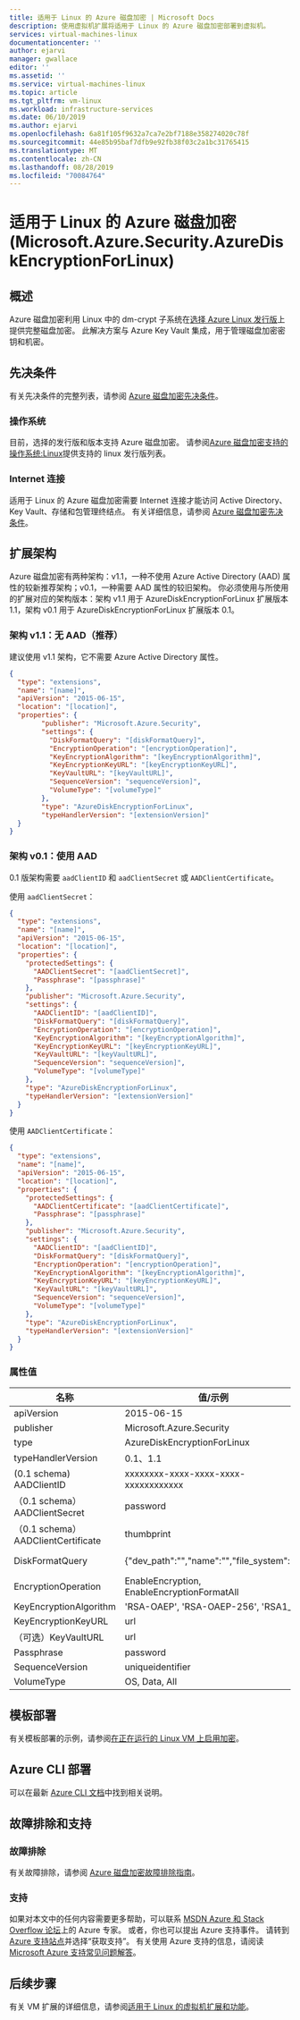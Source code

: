 ```yaml
---
title: 适用于 Linux 的 Azure 磁盘加密 | Microsoft Docs
description: 使用虚拟机扩展将适用于 Linux 的 Azure 磁盘加密部署到虚拟机。
services: virtual-machines-linux
documentationcenter: ''
author: ejarvi
manager: gwallace
editor: ''
ms.assetid: ''
ms.service: virtual-machines-linux
ms.topic: article
ms.tgt_pltfrm: vm-linux
ms.workload: infrastructure-services
ms.date: 06/10/2019
ms.author: ejarvi
ms.openlocfilehash: 6a81f105f9632a7ca7e2bf7188e358274020c78f
ms.sourcegitcommit: 44e85b95baf7dfb9e92fb38f03c2a1bc31765415
ms.translationtype: MT
ms.contentlocale: zh-CN
ms.lasthandoff: 08/28/2019
ms.locfileid: "70084764"
---
```

# <a name="azure-disk-encryption-for-linux-microsoftazuresecurityazurediskencryptionforlinux"></a>适用于 Linux 的 Azure 磁盘加密 (Microsoft.Azure.Security.AzureDiskEncryptionForLinux)

## <a name="overview"></a>概述

Azure 磁盘加密利用 Linux 中的 dm-crypt 子系统在[选择 Azure Linux 发行版](https://aka.ms/adelinux)上提供完整磁盘加密。  此解决方案与 Azure Key Vault 集成，用于管理磁盘加密密钥和机密。

## <a name="prerequisites"></a>先决条件

有关先决条件的完整列表，请参阅 [Azure 磁盘加密先决条件](
../../security/azure-security-disk-encryption-prerequisites.md)。

### <a name="operating-system"></a>操作系统

目前，选择的发行版和版本支持 Azure 磁盘加密。  请参阅[Azure 磁盘加密支持的操作系统:Linux](../../security/azure-security-disk-encryption-prerequisites.md#linux)提供支持的 linux 发行版列表。

### <a name="internet-connectivity"></a>Internet 连接

适用于 Linux 的 Azure 磁盘加密需要 Internet 连接才能访问 Active Directory、Key Vault、存储和包管理终结点。  有关详细信息，请参阅 [Azure 磁盘加密先决条件](../../security/azure-security-disk-encryption-prerequisites.md)。

## <a name="extension-schemata"></a>扩展架构

Azure 磁盘加密有两种架构：v1.1，一种不使用 Azure Active Directory (AAD) 属性的较新推荐架构；v0.1，一种需要 AAD 属性的较旧架构。 你必须使用与所使用的扩展对应的架构版本：架构 v1.1 用于 AzureDiskEncryptionForLinux 扩展版本 1.1，架构 v0.1 用于 AzureDiskEncryptionForLinux 扩展版本 0.1。
### <a name="schema-v11-no-aad-recommended"></a>架构 v1.1：无 AAD（推荐）

建议使用 v1.1 架构，它不需要 Azure Active Directory 属性。

```json
{
  "type": "extensions",
  "name": "[name]",
  "apiVersion": "2015-06-15",
  "location": "[location]",
  "properties": {
        "publisher": "Microsoft.Azure.Security",
        "settings": {
          "DiskFormatQuery": "[diskFormatQuery]",
          "EncryptionOperation": "[encryptionOperation]",
          "KeyEncryptionAlgorithm": "[keyEncryptionAlgorithm]",
          "KeyEncryptionKeyURL": "[keyEncryptionKeyURL]",
          "KeyVaultURL": "[keyVaultURL]",
          "SequenceVersion": "sequenceVersion]",
          "VolumeType": "[volumeType]"
        },
        "type": "AzureDiskEncryptionForLinux",
        "typeHandlerVersion": "[extensionVersion]"
  }
}
```


### <a name="schema-v01-with-aad"></a>架构 v0.1：使用 AAD 

0\.1 版架构需要 `aadClientID` 和 `aadClientSecret` 或 `AADClientCertificate`。

使用 `aadClientSecret`：

```json
{
  "type": "extensions",
  "name": "[name]",
  "apiVersion": "2015-06-15",
  "location": "[location]",
  "properties": {
    "protectedSettings": {
      "AADClientSecret": "[aadClientSecret]",
      "Passphrase": "[passphrase]"
    },
    "publisher": "Microsoft.Azure.Security",
    "settings": {
      "AADClientID": "[aadClientID]",
      "DiskFormatQuery": "[diskFormatQuery]",
      "EncryptionOperation": "[encryptionOperation]",
      "KeyEncryptionAlgorithm": "[keyEncryptionAlgorithm]",
      "KeyEncryptionKeyURL": "[keyEncryptionKeyURL]",
      "KeyVaultURL": "[keyVaultURL]",
      "SequenceVersion": "sequenceVersion]",
      "VolumeType": "[volumeType]"
    },
    "type": "AzureDiskEncryptionForLinux",
    "typeHandlerVersion": "[extensionVersion]"
  }
}
```

使用 `AADClientCertificate`：

```json
{
  "type": "extensions",
  "name": "[name]",
  "apiVersion": "2015-06-15",
  "location": "[location]",
  "properties": {
    "protectedSettings": {
      "AADClientCertificate": "[aadClientCertificate]",
      "Passphrase": "[passphrase]"
    },
    "publisher": "Microsoft.Azure.Security",
    "settings": {
      "AADClientID": "[aadClientID]",
      "DiskFormatQuery": "[diskFormatQuery]",
      "EncryptionOperation": "[encryptionOperation]",
      "KeyEncryptionAlgorithm": "[keyEncryptionAlgorithm]",
      "KeyEncryptionKeyURL": "[keyEncryptionKeyURL]",
      "KeyVaultURL": "[keyVaultURL]",
      "SequenceVersion": "sequenceVersion]",
      "VolumeType": "[volumeType]"
    },
    "type": "AzureDiskEncryptionForLinux",
    "typeHandlerVersion": "[extensionVersion]"
  }
}
```


### <a name="property-values"></a>属性值

| 名称 | 值/示例 | 数据类型 |
| ---- | ---- | ---- |
| apiVersion | 2015-06-15 | date |
| publisher | Microsoft.Azure.Security | string |
| type | AzureDiskEncryptionForLinux | string |
| typeHandlerVersion | 0.1、1.1 | int |
| (0.1 schema) AADClientID | xxxxxxxx-xxxx-xxxx-xxxx-xxxxxxxxxxxx | guid | 
| （0.1 schema） AADClientSecret | password | string |
| （0.1 schema） AADClientCertificate | thumbprint | string |
| DiskFormatQuery | {"dev_path":"","name":"","file_system":""} | JSON dictionary |
| EncryptionOperation | EnableEncryption, EnableEncryptionFormatAll | string | 
| KeyEncryptionAlgorithm | 'RSA-OAEP', 'RSA-OAEP-256', 'RSA1_5' | string |
| KeyEncryptionKeyURL | url | string |
| （可选）KeyVaultURL | url | string |
| Passphrase | password | string | 
| SequenceVersion | uniqueidentifier | string |
| VolumeType | OS, Data, All | string |

## <a name="template-deployment"></a>模板部署

有关模板部署的示例，请参阅[在正在运行的 Linux VM 上启用加密](https://github.com/Azure/azure-quickstart-templates/tree/master/201-encrypt-running-linux-vm)。

## <a name="azure-cli-deployment"></a>Azure CLI 部署

可以在最新 [Azure CLI 文档](/cli/azure/vm/encryption?view=azure-cli-latest)中找到相关说明。 

## <a name="troubleshoot-and-support"></a>故障排除和支持

### <a name="troubleshoot"></a>故障排除

有关故障排除，请参阅 [Azure 磁盘加密故障排除指南](../../security/azure-security-disk-encryption-tsg.md)。

### <a name="support"></a>支持

如果对本文中的任何内容需要更多帮助，可以联系 [MSDN Azure 和 Stack Overflow 论坛](https://azure.microsoft.com/support/community/)上的 Azure 专家。 或者，你也可以提出 Azure 支持事件。 请转到 [Azure 支持站点](https://azure.microsoft.com/support/options/)并选择“获取支持”。 有关使用 Azure 支持的信息，请阅读 [Microsoft Azure 支持常见问题解答](https://azure.microsoft.com/support/faq/)。

## <a name="next-steps"></a>后续步骤

有关 VM 扩展的详细信息，请参阅[适用于 Linux 的虚拟机扩展和功能](features-linux.md)。